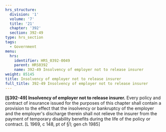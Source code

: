 ```yaml
---
hrs_structure:
  division: '1'
  volume: '7'
  title: '21'
  chapter: '392'
  section: 392-49
type: hrs_section
tags:
  - Government
menu:
  hrs:
    identifier: HRS_0392-0049
    parent: HRS0392
    name: 392-49 Insolvency of employer not to release insurer
weight: 85145
title: Insolvency of employer not to release insurer
full_title: 392-49 Insolvency of employer not to release insurer
---
```

**[§392-49] Insolvency of employer not to release insurer.** Every policy and contract of insurance issued for the purposes of this chapter shall contain a provision to the effect that the insolvency or bankruptcy of the employer and the employer's discharge therein shall not relieve the insurer from the payment of temporary disability benefits during the life of the policy or contract. [L 1969, c 148, pt of §1; gen ch 1985]